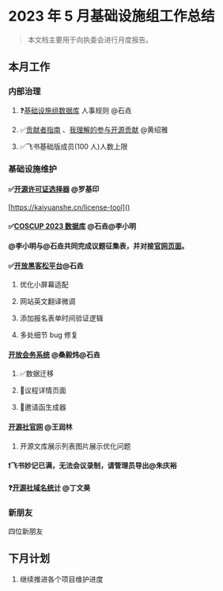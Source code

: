 # 2023 年 5 月基础设施组工作总结

> 本文档主要用于向执委会进行月度报告。
> 
> 

## 本月工作

### 内部治理

1. ❓[基础设施组数据库](https://kaiyuanshe.feishu.cn/base/URNLbTkttatvDzs8xs0c0sLQn8e) 人事规则 @石垚

2. ✅[贡献者指南](https://kaiyuanshe.feishu.cn/wiki/wikcnsd4rY9983ZftRSGLEnDWCg) 、[我理解的参与开源贡献](https://kaiyuanshe.feishu.cn/docx/JaKBdY0T9o7HEPxn5TCcCwaEn7b) @黄绍雅

3. ✅飞书基础版成员\(100 人\)人数上限

### 基础设施维护

#### ✅[开源许可证选择器](https://kaiyuanshe.feishu.cn/wiki/wikcnRn5pkE3BSvqFUMkJPymaG3) @罗基印

[https://kaiyuanshe.cn/license-tool]()

#### ✅[COSCUP 2023 数据库](https://kaiyuanshe.feishu.cn/base/Ah6cbCWhza84iIsBWcCcvJ2onoe) @石垚@李小明

#### @李小明与@石垚共同完成**议题征集表**，并对接[官网页面](https://kaiyuanshe.cn/activity/reccXEzAdL)。

#### ✅[开放黑客松平台](https://kaiyuanshe.feishu.cn/wiki/wikcnhh5IsXli7Ip1qdJ881UUoh)@石垚

1. 优化小屏幕适配

2. 网站英文翻译微调

3. 添加报名表单时间验证逻辑

4. 多处细节 bug 修复

#### [开放会务系统](https://kaiyuanshe.feishu.cn/wiki/wikcnuUsRHqJF0qhShySwECmWlx) @桑毅炜@石垚

1. ✅数据迁移

2. 🚧议程详情页面

3. 🚧邀请函生成器

#### [开源社官网](https://kaiyuanshe.feishu.cn/wiki/wikcn6FQGVV8q9FZk9F3rTPKaFe) @王润林

1. 开源文库展示列表图片展示优化问题

#### ❗飞书妙记已满，无法会议录制，请管理员导出@朱庆裕

#### ❓[开源社域名统计](https://kaiyuanshe.feishu.cn/docx/AYd9d2zOXox3RBx9SKLceJlknlc) @丁文昊

### 新朋友

四位新朋友

## 下月计划

1. 继续推进各个项目维护进度



